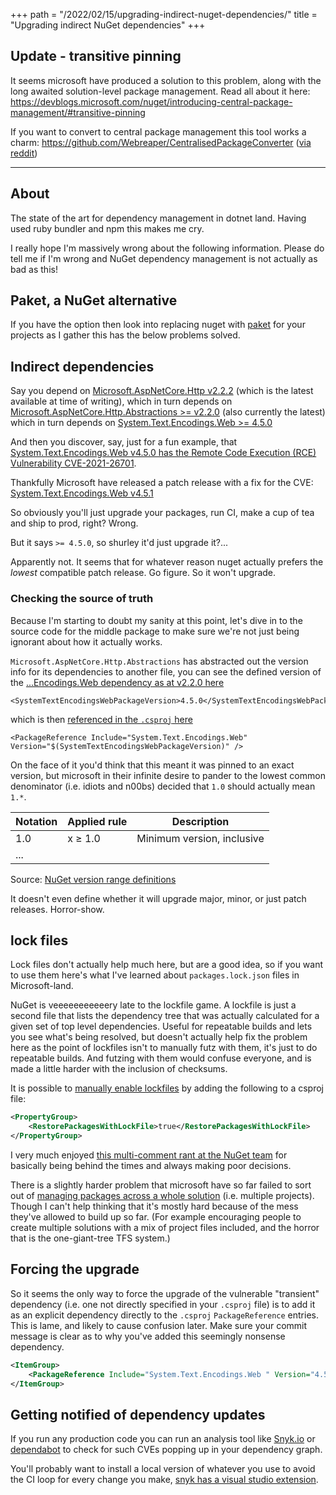 +++
path = "/2022/02/15/upgrading-indirect-nuget-dependencies/"
title = "Upgrading indirect NuGet dependencies"
+++

## Update - transitive pinning

It seems microsoft have produced a solution to this problem, along with the long awaited solution-level package management. Read all about it here: <https://devblogs.microsoft.com/nuget/introducing-central-package-management/#transitive-pinning>

If you want to convert to central package management this tool works a charm: <https://github.com/Webreaper/CentralisedPackageConverter> ([via reddit](https://www.reddit.com/r/dotnet/comments/vnayh9/converting_a_large_project_to_central_package/))

---

## About

The state of the art for dependency management in dotnet land. Having used ruby bundler and npm this makes me cry.

I really hope I'm massively wrong about the following information. Please do tell me if I'm wrong and NuGet dependency management is not actually as bad as this!

## Paket, a NuGet alternative

If you have the option then look into replacing nuget with [paket](https://fsprojects.github.io/Paket/) for your projects as I gather this has the below problems solved.

## Indirect dependencies

Say you depend on [Microsoft.AspNetCore.Http v2.2.2](https://www.nuget.org/packages/Microsoft.AspNetCore.Http/2.2.2) (which is the latest available at time of writing), which in turn depends on [Microsoft.AspNetCore.Http.Abstractions >= v2.2.0](https://www.nuget.org/packages/Microsoft.AspNetCore.Http.Abstractions/2.2.0)  (also currently the latest) which in turn depends on [System.Text.Encodings.Web >= 4.5.0](https://www.nuget.org/packages/System.Text.Encodings.Web/4.5.0)

And then you discover, say, just for a fun example, that [System.Text.Encodings.Web v4.5.0 has the Remote Code Execution (RCE) Vulnerability CVE-2021-26701](https://github.com/dotnet/announcements/issues/178).

Thankfully Microsoft have released a patch release with a fix for the CVE: [System.Text.Encodings.Web v4.5.1](https://www.nuget.org/packages/System.Text.Encodings.Web/4.5.1)

So obviously you'll just upgrade your packages, run CI, make a cup of tea and ship to prod, right? Wrong.

But it says `>= 4.5.0`, so shurley it'd just upgrade it?...

Apparently not. It seems that for whatever reason nuget actually prefers the *lowest* compatible patch release. Go figure. So it won't upgrade.

### Checking the source of truth

Because I'm starting to doubt my sanity at this point, let's dive in to the source code for the middle package to make sure we're not just being ignorant about how it actually works.

`Microsoft.AspNetCore.Http.Abstractions` has abstracted out the version info for its dependencies to another file, you can see the defined version of the [...Encodings.Web dependency as at v2.2.0 here](https://github.com/aspnet/HttpAbstractions/blob/release/2.2/build/dependencies.props#L24)

```
<SystemTextEncodingsWebPackageVersion>4.5.0</SystemTextEncodingsWebPackageVersion>
```

which is then [referenced in the `.csproj` here](https://github.com/aspnet/HttpAbstractions/blob/release/2.2/src/Microsoft.AspNetCore.Http.Abstractions/Microsoft.AspNetCore.Http.Abstractions.csproj#L23)

```
<PackageReference Include="System.Text.Encodings.Web" Version="$(SystemTextEncodingsWebPackageVersion)" />
```

On the face of it you'd think that this meant it was pinned to an exact version, but microsoft in their infinite desire to pander to the lowest common denominator (i.e. idiots and n00bs) decided that `1.0` should actually mean `1.*`.

| Notation | Applied rule | Description                |
|----------|--------------|----------------------------|
| 1.0      | x ≥ 1.0      | Minimum version, inclusive |
| ...      |              |                            |

Source: [NuGet version range definitions](https://docs.microsoft.com/en-us/nuget/concepts/package-versioning#version-ranges)

It doesn't even define whether it will upgrade major, minor, or just patch releases. Horror-show.

## lock files

Lock files don't actually help much here, but are a good idea, so if you want to use them here's what I've learned about `packages.lock.json` files in Microsoft-land.

NuGet is veeeeeeeeeeery late to the lockfile game. A lockfile is just a second file that lists the dependency tree that was actually calculated for a given set of top level dependencies. Useful for repeatable builds and lets you see what's being resolved, but doesn't actually help fix the problem here as the point of lockfiles isn't to manually futz with them, it's just to do repeatable builds. And futzing with them would confuse everyone, and is made a little harder with the inclusion of checksums.

It is possible to [manually enable lockfiles](https://devblogs.microsoft.com/nuget/enable-repeatable-package-restores-using-a-lock-file/) by adding the following to a csproj file:

```xml
<PropertyGroup>
    <RestorePackagesWithLockFile>true</RestorePackagesWithLockFile>
</PropertyGroup>
```

I very much enjoyed [this multi-comment rant at the NuGet team](https://github.com/NuGet/Home/issues/5602#issuecomment-450269920) for basically being behind the times and always making poor decisions.

There is a slightly harder problem that microsoft have so far failed to sort out of [managing packages across a whole solution](https://github.com/NuGet/Home/wiki/Centrally-managing-NuGet-package-versions) (i.e. multiple projects). Though I can't help thinking that it's mostly hard because of the mess they've allowed to build up so far. (For example encouraging people to create multiple solutions with a mix of project files included, and the horror that is the one-giant-tree TFS system.)

## Forcing the upgrade

So it seems the only way to force the upgrade of the vulnerable "transient" dependency (i.e. one not directly specified in your `.csproj` file) is to add it as an explicit dependency directly to the `.csproj` `PackageReference` entries. This is lame, and likely to cause confusion later. Make sure your commit message is clear as to why you've added this seemingly nonsense dependency.

```xml
<ItemGroup>
	<PackageReference Include="System.Text.Encodings.Web " Version="4.5.1"/>
</ItemGroup>
```

## Getting notified of dependency updates

If you run any production code you can run an analysis tool like [Snyk.io](https://snyk.io/) or [dependabot](https://github.com/dependabot) to check for such CVEs popping up in your dependency graph.

You'll probably want to install a local version of whatever you use to avoid the CI loop for every change you make, [snyk has a visual studio extension](https://marketplace.visualstudio.com/items?itemName=snyk-security.snyk-vulnerability-scanner).
